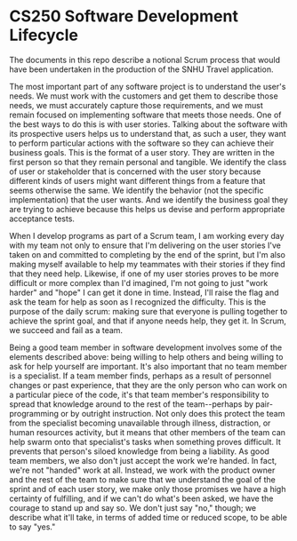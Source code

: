 # CS250 Software Development Lifecycle

The documents in this repo describe a notional Scrum process that would have been undertaken
in the production of the SNHU Travel application.

The most important part of any software project is to understand the user's needs. We must
work with the customers and get them to describe those needs, we must accurately capture those
requirements, and we must remain focused on implementing software that meets those needs. One
of the best ways to do this is with user stories. Talking about the software with its prospective
users helps us to understand that, as such a user, they want to perform particular actions with
the software so they can achieve their business goals. This is the format of a user story. They
are written in the first person so that they remain personal and tangible. We identify the class
of user or stakeholder that is concerned with the user story because different kinds of users might
want different things from a feature that seems otherwise the same. We identify the behavior (not
the specific implementation) that the user wants. And we identify the business goal they are trying
to achieve because this helps us devise and perform appropriate acceptance tests.

When I develop programs as part of a Scrum team, I am working every day with my team not only to
ensure that I'm delivering on the user stories I've taken on and committed to completing by the
end of the sprint, but I'm also making myself available to help my teammates with their stories
if they find that they need help. Likewise, if one of my user stories proves to be more difficult
or more complex than I'd imagined, I'm not going to just "work harder" and "hope" I can get it done
in time. Instead, I'll raise the flag and ask the team for help as soon as I recognized the
difficulty. This is the purpose of the daily scrum: making sure that everyone is pulling together
to achieve the sprint goal, and that if anyone needs help, they get it. In Scrum, we succeed and
fail as a team.

Being a good team member in software development involves some of the elements described above:
being willing to help others and being willing to ask for help yourself are important. It's also
important that no team member is a specialist. If a team member finds, perhaps as a result of
personnel changes or past experience, that they are the only person who can work on a particular
piece of the code, it's that team member's responsibility to spread that knowledge around to the
rest of the team--perhaps by pair-programming or by outright instruction. Not only does this protect
the team from the specialist becoming unavailable through illness, distraction, or human resources
activity, but it means that other members of the team can help swarm onto that specialist's tasks
when something proves difficult. It prevents that person's siloed knowledge from being a liability.
As good team members, we also don't just accept the work we're handed. In fact, we're not "handed"
work at all. Instead, we work with the product owner and the rest of the team to make sure that we
understand the goal of the sprint and of each user story, we make only those promises we have a high
certainty of fulfilling, and if we can't do what's been asked, we have the courage to stand up and
say so. We don't just say "no," though; we describe what it'll take, in terms of added time or
reduced scope, to be able to say "yes."

